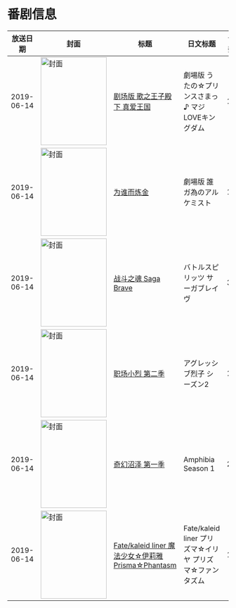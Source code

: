 # 番剧信息

|放送日期|封面|标题|日文标题|话数|评分|评分人数|
|---|---|---|---|---|---|---|
|2019-06-14|<img src="//lain.bgm.tv/pic/cover/c/27/8d/203863_Nhcuh.jpg" alt="封面" style="width:150px;height:200px;object-fit:cover;">|[剧场版 歌之王子殿下 真爱王国](https://bangumi.tv/subject/203863)|劇場版 うたの☆プリンスさまっ♪ マジLOVEキングダム|1|5.9|33人评分|
|2019-06-14|<img src="//lain.bgm.tv/pic/cover/c/73/94/237084_VAzrp.jpg" alt="封面" style="width:150px;height:200px;object-fit:cover;">|[为谁而炼金](https://bangumi.tv/subject/237084)|劇場版 誰ガ為のアルケミスト|1|5.2|81人评分|
|2019-06-14|<img src="//lain.bgm.tv/pic/cover/c/65/5f/270175_S5w25.jpg" alt="封面" style="width:150px;height:200px;object-fit:cover;">|[战斗之魂 Saga Brave](https://bangumi.tv/subject/270175)|バトルスピリッツ サーガブレイヴ|3|7.4|65人评分|
|2019-06-14|<img src="//lain.bgm.tv/pic/cover/c/81/f7/274601_y595Y.jpg" alt="封面" style="width:150px;height:200px;object-fit:cover;">|[职场小烈 第二季](https://bangumi.tv/subject/274601)|アグレッシブ烈子 シーズン2|10|7.4|54人评分|
|2019-06-14|<img src="//lain.bgm.tv/pic/cover/c/8f/64/293633_ayXhH.jpg" alt="封面" style="width:150px;height:200px;object-fit:cover;">|[奇幻沼泽 第一季](https://bangumi.tv/subject/293633)|Amphibia Season 1|20|7.4|19人评分|
|2019-06-14|<img src="//lain.bgm.tv/pic/cover/c/cf/ac/227263_3WG4d.jpg" alt="封面" style="width:150px;height:200px;object-fit:cover;">|[Fate/kaleid liner 魔法少女☆伊莉雅 Prisma☆Phantasm](https://bangumi.tv/subject/227263)|Fate/kaleid liner プリズマ☆イリヤ プリズマ☆ファンタズム|1|6.4|1181人评分|

